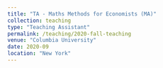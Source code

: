 ```yaml
---
title: "TA - Maths Methods for Economists (MA)"
collection: teaching
type: "Teaching Assistant"
permalink: /teaching/2020-fall-teaching
venue: "Columbia University"
date: 2020-09
location: "New York"
---
```


